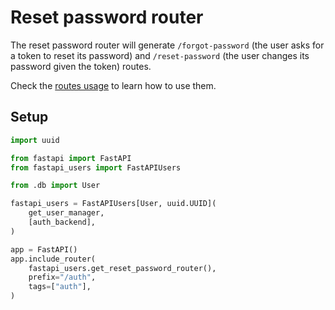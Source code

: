 # Reset password router

The reset password router will generate `/forgot-password` (the user asks for a token to reset its password) and `/reset-password` (the user changes its password given the token) routes.

Check the [routes usage](../../usage/routes.md) to learn how to use them.

## Setup

```py
import uuid

from fastapi import FastAPI
from fastapi_users import FastAPIUsers

from .db import User

fastapi_users = FastAPIUsers[User, uuid.UUID](
    get_user_manager,
    [auth_backend],
)

app = FastAPI()
app.include_router(
    fastapi_users.get_reset_password_router(),
    prefix="/auth",
    tags=["auth"],
)
```
